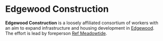 # Edgewood Construction

**Edgewood Construction** is a loosely affiliated consortium of workers with an aim to expand infrastructure and housing development in [Edgewood](../../societies/esterfell-accord/edgewood). The effort is lead by foreperson [Ref Meadowtide](../../societies/esterfell-accord/citizenry/ref-meadowtide).
